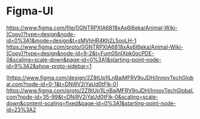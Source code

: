 # Figma-UI

[https://www.figma.com/file/0GNTRPXIA6818xAs6I6eka/Animal-Wiki-(Copy)?type=design&node-id=0%3A1&mode=design&t=sMVhHR4Kh2L5ooLH-1
](https://www.figma.com/proto/0GNTRPXIA6818xAs6I6eka/Animal-Wiki-(Copy)?type=design&node-id=9-2&t=Fum05nIXpk0ocPDE-0&scaling=scale-down&page-id=0%3A1&starting-point-node-id=9%3A2&show-proto-sidebar=1)https://www.figma.com/proto/0GNTRPXIA6818xAs6I6eka/Animal-Wiki-(Copy)?type=design&node-id=9-2&t=Fum05nIXpk0ocPDE-0&scaling=scale-down&page-id=0%3A1&starting-point-node-id=9%3A2&show-proto-sidebar=1


[https://www.figma.com/design/2Z8tUp1ILnBajMFRV9oJDH/InnovTechGlobal.com?node-id=0-1&t=DNj9V2iYaUd0tFlk-0]
https://www.figma.com/proto/2Z8tUp1ILnBajMFRV9oJDH/InnovTechGlobal.com?node-id=35-99&t=DNj9V2iYaUd0tFlk-0&scaling=scale-down&content-scaling=fixed&page-id=0%3A1&starting-point-node-id=23%3A2
